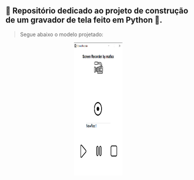 ## 🎥 Repositório dedicado ao projeto de construção de um gravador de tela feito em Python 🐍.

> Segue abaixo o modelo projetado:

<p align="center">
<img width="132" height="360" src="./img/scrrec.png">
</p>